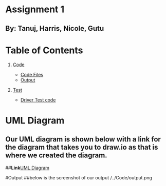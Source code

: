 # **Assignment 1**
## By: Tanuj, Harris, Nicole, Gutu

# **Table of Contents**
1. [Code](Code)
    - [Code Files](Code/SoftDesign_Assignment1)
    - [Output](Code/output.png)

2. [Test](Test)
    - [Driver Test code](Test/AbstractFactoryTester.java)


# UML Diagram
## Our UML diagram is shown below with a link for the diagram that takes you to draw.io as that is where we created the diagram.

##**Link**[UML Diagram](https://drive.google.com/file/d/1rLHMRg9d-L_SJA_GkhjfGRE5F09xFv6Y/view?usp=sharing)

#Output
##below is the screenshot of our output
/../Code/output.png 

